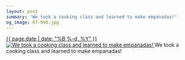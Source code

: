 ```yaml
---
layout: post
summary: 'We took a cooking class and learned to make empanadas!'
og_image: 87-960.jpg
---
```


<p>
 <time>
  <a href="/87">
   {{ page.date | date: "%B %-d, %Y" }}
  </a>
 </time>
 <a href="/87">
  <img alt="We took a cooking class and learned to make empanadas!" data-taken="10/10/2013" sizes="(min-width: 700px) 50vw, calc(100vw - 2rem)" src="{{ site.assets_url }}/87-480.jpg" srcset="{{ site.assets_url }}/87-960.jpg 960w, {{ site.assets_url }}/87-720.jpg 720w, {{ site.assets_url }}/87-480.jpg 480w, {{ site.assets_url }}/87-240.jpg 240w"/>
 </a>
 <span>
  We took a cooking class and learned to make empanadas!
 </span>
</p>
